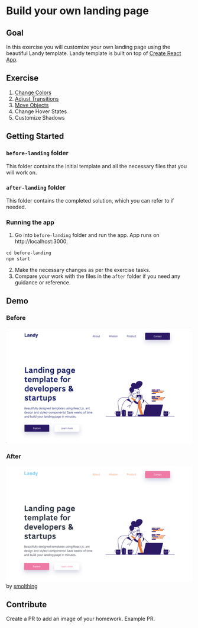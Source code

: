 # Build your own landing page

## Goal
In this exercise you will customize your own landing page using the beautiful Landy template. Landy template is built on top of [Create React App](https://create-react-app.dev/).

## Exercise
1. [Change Colors](https://github.com/smolthing/landing-page-landy/commit/8dee3f7bb0b5fe8b7b7d3ea6715ee6d24bf1ba8a)
1. [Adjust Transitions](https://github.com/smolthing/landing-page-landy/commit/adf430015e4110db7bd1881c62fd4853ae9dbc18)
1. [Move Objects](https://github.com/smolthing/landing-page-landy/commit/859ec5c9bc6ec9cc8cf1ae2c6ce89440c311c19d)
1. Change Hover States
1. Customize Shadows

## Getting Started
### `before-landing` folder
This folder contains the initial template and all the necessary files that you will work on.

### `after-landing` folder
This folder contains the completed solution, which you can refer to if needed.

### Running the app
1. Go into `before-landing` folder and run the app. App runs on http://localhost:3000.
```
cd before-landing
npm start
```
2. Make the necessary changes as per the exercise tasks.
3. Compare your work with the files in the `after` folder if you need any guidance or reference.

## Demo
### Before
![](./images/landy.png)
### After
![](./images/landy-change-color.png)
by [smolthing](https://www.youtube.com/@smolthing)

## Contribute
Create a PR to add an image of your homework. Example PR.
